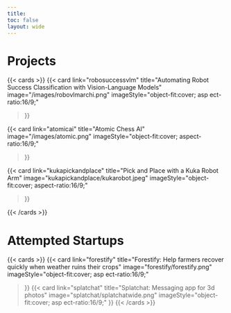 ```yaml
---
title: 
toc: false
layout: wide
---
```


# Projects

{{< cards >}}
  {{< card
        link="robosuccessvlm"
        title="Automating Robot Success Classification with Vision-Language Models"
        image="/images/robovlmarchi.png"
      imageStyle="object-fit:cover; asp  ect-ratio:16/9;"
  >}}

  {{< card
        link="atomicai"
        title="Atomic Chess AI"
        image="/images/atomic.png"
        imageStyle="object-fit:cover; aspect-ratio:16/9;"
  >}}

  {{< card
        link="kukapickandplace"
        title="Pick and Place with a Kuka Robot Arm"
        image="kukapickandplace/kukarobot.jpeg"
        imageStyle="object-fit:cover; aspect-ratio:16/9;"
  >}}

{{< /cards >}}


# Attempted Startups
{{< cards >}}
  {{< card
        link="forestify"
        title="Forestify: Help farmers recover quickly when weather ruins their crops"
        image="forestify/forestify.png"
      imageStyle="object-fit:cover; asp  ect-ratio:16/9;"
  >}}
  {{< card
      link="splatchat"
      title="Splatchat: Messaging app for 3d photos"
      image="splatchat/splatchatwide.png"
    imageStyle="object-fit:cover; asp  ect-ratio:16/9;"
>}}
{{< /cards >}}



